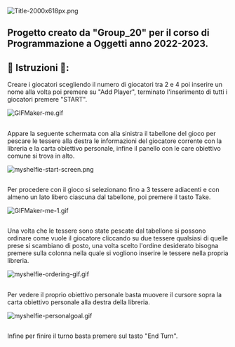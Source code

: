 
![Title-2000x618px.png](https://i.postimg.cc/qRzYVG68/Title-2000x618px.png)

## Progetto creato da "Group_20" per il corso di Programmazione a Oggetti anno 2022-2023.

## 📖 Istruzioni 📖:

 Creare i giocatori scegliendo il numero di giocatori tra 2 e 4 
 poi inserire un nome alla volta poi premere su "Add Player",
 terminato l'inserimento di tutti i giocatori premere "START".





![GIFMaker-me.gif](https://i.postimg.cc/CMHqjpQf/GIFMaker-me.gif)
## 
Appare la seguente schermata con alla sinistra il tabellone del gioco per pescare le tessere alla destra le informazioni del giocatore corrente con la libreria e la carta obiettivo personale, infine il panello con le care obiettivo comune si trova in alto.



![myshelfie-start-screen.png](https://i.postimg.cc/5Nr2hf7G/myshelfie-start-screen.png)

## 
Per procedere con il gioco si selezionano fino a 3 tessere adiacenti e con almeno un lato libero ciascuna dal tabellone, poi premere il tasto Take.

![GIFMaker-me-1.gif](https://i.postimg.cc/G2NM0MNv/GIFMaker-me-1.gif)

## 

Una volta che le tessere sono state pescate dal tabellone si possono ordinare come vuole il giocatore cliccando su due tessere qualsiasi di quelle prese si scambiano di posto, una volta scelto l'ordine desiderato bisogna premere sulla colonna nella quale si vogliono inserire le tessere nella propria libreria.


![myshelfie-ordering-gif.gif](https://i.postimg.cc/fRr5Sqzp/myshelfie-ordering-gif.gif)

## 

Per vedere il proprio obiettivo personale basta muovere il cursore sopra la carta obiettivo personale alla destra della libreria.

![myshelfie-personalgoal.gif](https://i.postimg.cc/cCts74Pw/myshelfie-personalgoal.gif)

## 

Infine per finire il turno basta premere sul tasto "End Turn".
## 
